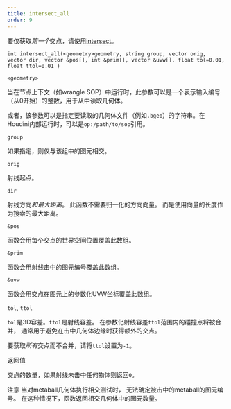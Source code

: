 ```yaml
---
title: intersect_all
order: 9
---
```


要仅获取*第一个*交点，请使用[intersect](./intersect "此函数计算射线与几何体的第一个交点")。

`int intersect_all(<geometry>geometry, string group, vector orig, vector dir, vector &pos[], int &prim[], vector &uvw[], float tol=0.01, float ttol=0.01 )`

`<geometry>`

当在节点上下文（如wrangle SOP）中运行时，此参数可以是一个表示输入编号（从0开始）的整数，用于从中读取几何体。

或者，该参数可以是指定要读取的几何体文件（例如`.bgeo`）的字符串。在Houdini内部运行时，可以是`op:/path/to/sop`引用。

`group`

如果指定，则仅与该组中的图元相交。

`orig`

射线起点。

`dir`

射线方向*和最大距离*。
此函数不需要归一化的方向向量。
而是使用向量的长度作为搜索的最大距离。

`&pos`

函数会用每个交点的世界空间位置覆盖此数组。

`&prim`

函数会用射线击中的图元编号覆盖此数组。

`&uvw`

函数会用交点在图元上的参数化UVW坐标覆盖此数组。

`tol`, `ttol`

`tol`是3D容差。`ttol`是射线容差。
在参数化射线容差`ttol`范围内的碰撞点将被合并，
通常用于避免在击中几何体边缘时获得额外的交点。

要获取*所有*交点而不合并，请将`ttol`设置为`-1`。

返回值

交点的数量，如果射线未击中任何物体则返回`0`。

注意
当对metaball几何体执行相交测试时，
无法确定被击中的metaball的图元编号。
在这种情况下，函数返回相交几何体中的图元数量。
